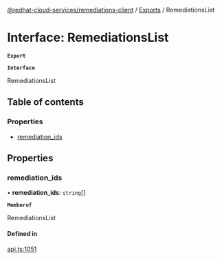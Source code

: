 [@redhat-cloud-services/remediations-client](../README.md) / [Exports](../modules.md) / RemediationsList

# Interface: RemediationsList

**`Export`**

**`Interface`**

RemediationsList

## Table of contents

### Properties

- [remediation\_ids](RemediationsList.md#remediation_ids)

## Properties

### remediation\_ids

• **remediation\_ids**: `string`[]

**`Memberof`**

RemediationsList

#### Defined in

[api.ts:1051](https://github.com/RedHatInsights/javascript-clients/blob/master/packages/remediations/api.ts#L1051)
